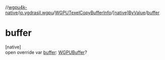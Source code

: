 //[wgpu4k-native](../../../../index.md)/[io.ygdrasil.wgpu](../../index.md)/[WGPUTexelCopyBufferInfo](../index.md)/[[native]ByValue](index.md)/[buffer](buffer.md)

# buffer

[native]\
open override var [buffer](buffer.md): [WGPUBuffer](../../-w-g-p-u-buffer/index.md)?